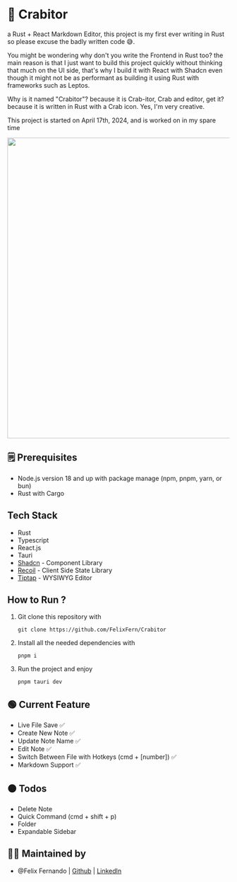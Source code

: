 # 🦀 Crabitor

a Rust + React Markdown Editor, this project is my first ever writing in Rust so please excuse the badly written code 😅. 

You might be wondering why don't you write the Frontend in Rust too? the main reason is that I just want to build this project quickly without thinking that much on the UI side, that's why I build it with React with Shadcn even though it might not be as performant as building it using Rust with frameworks such as Leptos. 

Why is it named "Crabitor"? because it is Crab-itor, Crab and editor, get it? because it is written in Rust with a Crab icon. Yes, I'm very creative.

This project is started on April 17th, 2024, and is worked on in my spare time 


<div style={{ text-align:"center"}}>
  <img src="https://github.com/FelixFern/Crabitor/assets/28957554/1da01a44-6631-46b5-88b4-c375b60effca" width="680px"/>
  
</div>

## 🗒️ Prerequisites
- Node.js version 18 and up with package manage (npm, pnpm, yarn, or bun)
- Rust with Cargo

## Tech Stack
- Rust
- Typescript
- React.js
- Tauri
- [Shadcn](https://ui.shadcn.com/) - Component Library
- [Recoil](https://recoiljs.org/) - Client Side State Library
- [Tiptap](https://tiptap.dev) - WYSIWYG Editor

## How to Run ?
1. Git clone this repository with
   ```
   git clone https://github.com/FelixFern/Crabitor
   ```
2. Install all the needed dependencies with
   ```
   pnpm i
   ```
3. Run the project and enjoy
   ```
   pnpm tauri dev
   ```

## 🟢 Current Feature 
- Live File Save ✅
- Create New Note ✅
- Update Note Name ✅
- Edit Note ✅
- Switch Between File with Hotkeys (cmd + [number]) ✅
- Markdown Support ✅

## 🟠 Todos
- Delete Note
- Quick Command (cmd + shift + p)
- Folder
- Expandable Sidebar

## 🙎‍♂️ Maintained by 
- @Felix Fernando | [Github](https://github.com/FelixFern) | [LinkedIn](https://www.linkedin.com/in/felix-fern/)

